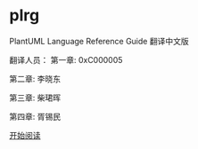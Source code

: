 plrg
====

PlantUML Language Reference Guide  翻译中文版

翻译人员：
第一章: 0xC000005

第二章: 李晓东

第三章: 柴珺晖

第四章: 胥锡民


[开始阅读](book/index.md)
